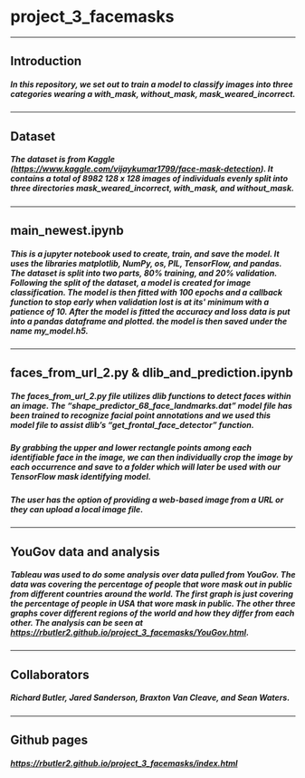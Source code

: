 # project_3_facemasks

----
## Introduction
##### In this repository, we set out to train a model to classify images into three categories wearing a with_mask, without_mask, mask_weared_incorrect.

----
## Dataset
##### The dataset is from Kaggle (https://www.kaggle.com/vijaykumar1799/face-mask-detection). It contains a total of 8982 128 x 128 images of individuals evenly split into three directories mask_weared_incorrect, with_mask, and without_mask.

----
## main_newest.ipynb
##### This is a jupyter notebook used to create, train, and save the model. It uses the libraries matplotlib, NumPy, os, PIL, TensorFlow, and pandas. The dataset is split into two parts, 80% training, and 20% validation. Following the split of the dataset, a model is created for image classification. The model is then fitted with 100 epochs and a callback function to stop early when validation lost is at its' minimum with a patience of 10. After the model is fitted the accuracy and loss data is put into a pandas dataframe and plotted. the model is then saved under the name my_model.h5.

----
## faces_from_url_2.py &  dlib_and_prediction.ipynb
##### The faces_from_url_2.py file utilizes dlib functions to detect faces within an image. The “shape_predictor_68_face_landmarks.dat” model file has been trained to recognize facial point annotations and we used this model file to assist dlib’s “get_frontal_face_detector” function.
##### By grabbing the upper and lower rectangle points among each identifiable face in the image, we can then individually crop the image by each occurrence and save to a folder which will later be used with our TensorFlow mask identifying model.
##### The user has the option of providing a web-based image from a URL or they can upload a local image file.

----
## YouGov data and analysis
##### Tableau was used to do some analysis over data pulled from YouGov. The data was covering the percentage of people that wore mask out in public from different countries around the world. The first graph is just covering the percentage of people in USA that wore mask in public. The other three graphs cover different regions of the world and how they differ from each other. The analysis can be seen at https://rbutler2.github.io/project_3_facemasks/YouGov.html.

----
## Collaborators
##### Richard Butler, Jared Sanderson, Braxton Van Cleave, and Sean Waters.

----
## Github pages
##### https://rbutler2.github.io/project_3_facemasks/index.html